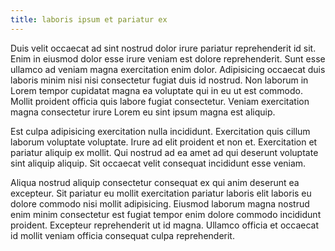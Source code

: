 ```yaml
---
title: laboris ipsum et pariatur ex
---
```


Duis velit occaecat ad sint nostrud dolor irure pariatur reprehenderit id sit. Enim in eiusmod dolor esse irure veniam est dolore reprehenderit. Sunt esse ullamco ad veniam magna exercitation enim dolor. Adipisicing occaecat duis laboris minim nisi nisi consectetur fugiat duis id nostrud. Non laborum in Lorem tempor cupidatat magna ea voluptate qui in eu ut est commodo. Mollit proident officia quis labore fugiat consectetur. Veniam exercitation magna consectetur irure Lorem eu sint ipsum magna est aliquip.

Est culpa adipisicing exercitation nulla incididunt. Exercitation quis cillum laborum voluptate voluptate. Irure ad elit proident et non et. Exercitation et pariatur aliquip ex mollit. Qui nostrud ad ea amet ad qui deserunt voluptate sint aliquip aliquip. Sit occaecat velit consequat incididunt esse veniam.

Aliqua nostrud aliquip consectetur consequat ex qui anim deserunt ea excepteur. Sit pariatur eu mollit exercitation pariatur laboris elit laboris eu dolore commodo nisi mollit adipisicing. Eiusmod laborum magna nostrud enim minim consectetur est fugiat tempor enim dolore commodo incididunt proident. Excepteur reprehenderit ut id magna. Ullamco officia et occaecat id mollit veniam officia consequat culpa reprehenderit.